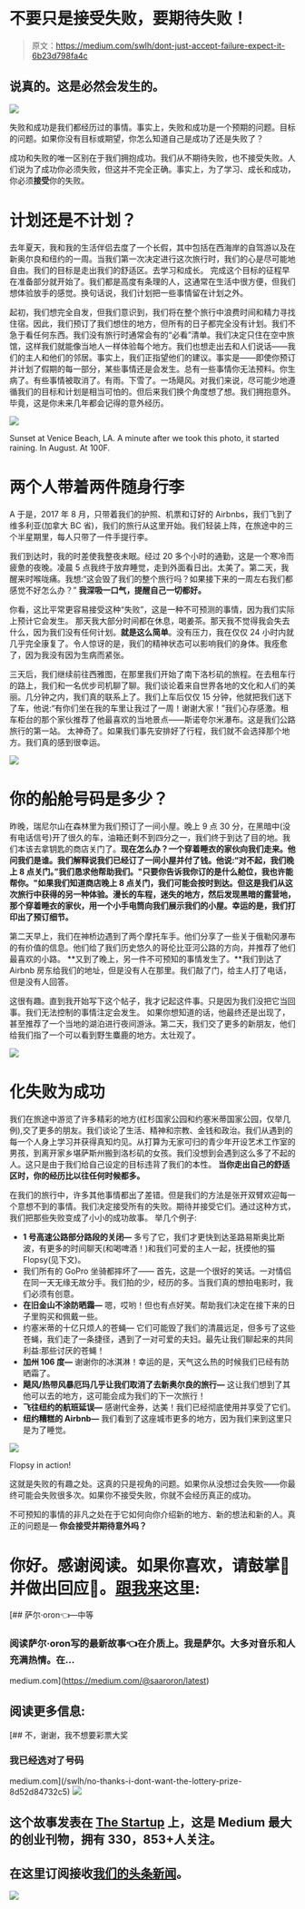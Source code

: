 # 不要只是接受失败，要期待失败！

> 原文：<https://medium.com/swlh/dont-just-accept-failure-expect-it-6b23d798fa4c>

## 说真的。这是必然会发生的。

![](img/6d1afc71ea350e789a40ebbf2023cba7.png)

失败和成功是我们都经历过的事情。事实上，失败和成功是一个预期的问题。目标的问题。如果你没有目标或期望，你怎么知道自己是成功了还是失败了？

成功和失败的唯一区别在于我们拥抱成功。我们从不期待失败，也不接受失败。人们说为了成功你必须失败，但这并不完全正确。事实上，为了学习、成长和成功，你必须**接受**你的失败。

# 计划还是不计划？

去年夏天，我和我的生活伴侣去度了一个长假，其中包括在西海岸的自驾游以及在新奥尔良和纽约的一周。当我们第一次决定进行这次旅行时，我们的心是尽可能地自由。我们的目标是走出我们的舒适区。去学习和成长。
完成这个目标的征程早在准备部分就开始了。我们都是高度有条理的人，这通常在生活中很方便，但我们想体验放手的感觉。换句话说，我们计划把一些事情留在计划之外。

起初，我们想完全自发，但我们意识到，我们将在整个旅行中浪费时间和精力寻找住宿。因此，我们预订了我们想住的地方，但所有的日子都完全没有计划。我们不急于看任何东西。我们没有旅行时通常会有的“必看”清单。我们决定只住在空中旅馆，这样我们就能像当地人一样体验每个地方。我们也想走出去和人们说话——我们的主人和他们的邻居。事实上，我们正指望他们的建议。事实是——即使你预订并计划了假期的每一部分，某些事情还是会发生。总有一些事情你无法预料。你生病了。有些事情被取消了。有雨。下雪了。一场飓风。对我们来说，尽可能少地遵循我们的目标和计划是相当可怕的。但后来我们换个角度想了想。我们拥抱意外。毕竟，这是你未来几年都会记得的意外经历。

![](img/7f36b236b691f6ece3f81e6a3b6d4523.png)

Sunset at Venice Beach, LA. A minute after we took this photo, it started raining. In August. At 100F.

# 两个人带着两件随身行李

A 于是，2017 年 8 月，只带着我们的护照、机票和订好的 Airbnbs，我们飞到了维多利亚(加拿大 BC 省)，我们的旅行从这里开始。我们轻装上阵，在旅途中的三个半星期里，每人只带了一件手提行李。

我们到达时，我的时差使我整夜未眠。经过 20 多个小时的通勤，这是一个寒冷而疲惫的夜晚。凌晨 5 点我终于放弃睡觉，走到外面看日出。太美了。第二天，我醒来时喉咙痛。我想:“这会毁了我们的整个旅行吗？如果接下来的一周左右我们都感觉不好怎么办？”
**我深吸一口气，提醒自己一切都好。**

你看，这比平常更容易接受这种“失败”，这是一种不可预测的事情，因为我们实际上预计它会发生。
那天我大部分时间都在休息，喝姜茶。那天我不觉得我会失去什么，因为我们没有任何计划。**就是这么简单**。没有压力，我在仅仅 24 小时内就几乎完全康复了。令人惊讶的是，我们的精神状态可以影响我们的身体。我痊愈了，因为我没有因为生病而紧张。

三天后，我们继续前往西雅图，在那里我们开始了南下洛杉矶的旅程。在去租车行的路上，我们和一名优步司机聊了聊。我们谈论着来自世界各地的文化和人们的美丽。几分钟之内，我们真的联系上了。我们上车后仅仅 15 分钟，他就把我们送下了车，他说:“有你们坐在我的车里让我过了一周！谢谢大家！”我们心存感激。租车柜台的那个家伙推荐了他最喜欢的当地景点——斯诺夸尔米瀑布。这是我们公路旅行的第一站。
太神奇了。如果我们事先安排好了行程，我们就不会选择那个地方。我们真的感到很幸运。

![](img/0550813f58ad97c5a323ac4e40bba21f.png)

# 你的船舱号码是多少？

昨晚，瑞尼尔山在森林里为我们预订了一间小屋。晚上 9 点 30 分，在黑暗中(没有电话信号)开了很久的车，油箱还剩不到四分之一，我们终于到达了目的地。我们本该去拿钥匙的商店关门了。**现在怎么办？一个穿着睡衣的家伙向我们走来。他问我们是谁。我们解释说我们已经订了一间小屋并付了钱。他说:“对不起，我们晚上 8 点关门。”我们恳求他帮助我们。"只要你告诉我你订的是什么舱位，我也许能帮你。"如果我们知道商店晚上 8 点关门，我们可能会按时到达。但这是我们从这次旅行中获得的另一种体验。漫长的车程，迷失的地方，然后发现黑暗的露营地，那个穿着睡衣的家伙，用一个小手电筒向我们展示我们的小屋。幸运的是，我们打印出了预订细节。**

第二天早上，我们在神桥边遇到了两个摩托车手。他们分享了一些关于俄勒冈瀑布的有价值的信息。他们给了我们历史悠久的哥伦比亚河公路的方向，并推荐了他们最喜欢的小路。
**又到了晚上，另一件不可预知的事情发生了。**我们到达了 Airbnb 房东给我们的地址，但是没有人在那里。我们敲了门，给主人打了电话，但是没有人回答。

这很有趣。直到我开始写下这个帖子，我才记起这件事。只是因为我们没把它当回事。我们无法控制的事情注定会发生。
如果你想知道的话，他最终还是出现了，甚至推荐了一个当地的湖泊进行夜间游泳。第二天，我们交了更多的新朋友，他们给我们指了一个可以看到野生麋鹿的地方。太壮观了。

![](img/1794cc78fc1e25063c1ccae705e3d09c.png)

# 化失败为成功

我们在旅途中游览了许多精彩的地方(红杉国家公园和约塞米蒂国家公园，仅举几例),交了更多的朋友。我们谈论了生活、精神和宗教、金钱和政治。我们从遇到的每一个人身上学习并获得真知灼见。从打算为无家可归的青少年开设艺术工作室的男孩，到离开家乡堪萨斯州搬到洛杉矶的女孩。我们没想到会遇到这么多了不起的人。这只是由于我们给自己设定的目标违背了我们的本性。
**当你走出自己的舒适区时，你的经历比以往任何时候都多。**

在我们的旅行中，许多其他事情都出了差错。但是我们的方法是张开双臂欢迎每一个意想不到的事情。我们决定接受所有的失败。期待并接受它们。通过这种方式，我们把那些失败变成了小小的成功故事。
举几个例子:

*   **1 号高速公路部分路段的关闭—** 多亏了它，我们才更快到达圣路易斯奥比斯波，有更多的时间聊天(和喝啤酒！)和我们可爱的主人一起，抚摸他的猫 Flopsy(见下文)。
*   我们所有的 GoPro 坐骑都摔坏了——
    首先，这是一个很好的笑话。一对情侣在同一天无缘无故分手。我们拍的少，经历的多。当我们真的想拍电影时，我们必须有创意。
*   **在旧金山不涂防晒霜—** 嗯，哎哟！但也有点好笑。帮助我们决定在接下来的日子里购买和佩戴一些。
*   约塞米蒂的十亿只烦人的苍蝇—
    它们可能毁了我们的清晨远足，但多亏了这些苍蝇，我们走了一条捷径，遇到了一对可爱的夫妇。最先让我们聊起来的共同利益:那些讨厌的苍蝇！
*   **加州 106 度—** 谢谢你的冰淇淋！幸运的是，天气这么热的时候我们已经有防晒霜了。
*   **飓风/热带风暴厄玛几乎让我们取消了去新奥尔良的旅行—** 这让我们想到了其他可以去的地方，这可能会成为我们的下一次旅行！
*   **飞往纽约的航班延误—** 感谢代金券，达美！我们已经彻底使用并享受了它们。
*   **纽约糟糕的 Airbnb—** 我们看到了这座城市更多的地方，因为我们来到这里只是为了睡觉。

![](img/9a56e4698c84d5a06a3c9e6d34188206.png)

Flopsy in action!

这就是失败的有趣之处。这真的只是视角的问题。如果你从没想过会失败——你最终可能会失败很多次。如果你不接受失败，你就不会经历真正的成功。

不可预知的事情的非凡之处在于它如何向你介绍新的地方、新的想法和新的人。真正的问题是— **你会接受并期待意外吗？**

# 你好。感谢阅读。如果你喜欢，请鼓掌👏并做出回应💬。[跟我来](/@saaroron)这里:

[](https://medium.com/@saaroron/latest) [## 萨尔·oron⁦⁦👈—中等

### 阅读萨尔·oron⁦⁦写的最新故事👈在介质上。我是萨尔。大多对音乐和人充满热情。在…

medium.com](https://medium.com/@saaroron/latest) 

## 阅读更多信息:

[](/swlh/no-thanks-i-dont-want-the-lottery-prize-8d52d84732c5) [## 不，谢谢，我不想要彩票大奖

### 我已经选对了号码

medium.com](/swlh/no-thanks-i-dont-want-the-lottery-prize-8d52d84732c5) [![](img/308a8d84fb9b2fab43d66c117fcc4bb4.png)](https://medium.com/swlh)

## 这个故事发表在 [The Startup](https://medium.com/swlh) 上，这是 Medium 最大的创业刊物，拥有 330，853+人关注。

## 在这里订阅接收[我们的头条新闻](http://growthsupply.com/the-startup-newsletter/)。

[![](img/b0164736ea17a63403e660de5dedf91a.png)](https://medium.com/swlh)